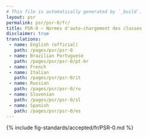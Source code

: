 ```yaml
---
# This file is automatically generated by `_build`.
layout: psr
permalink: psr/psr-0/fr/
title: PSR-0 — Normes d'auto-chargement des classes
disclaimer: true
translations:
 - name: English (official)
   path: /pages/psr/psr-0
 - name: Brazilian Portuguese
   path: /pages/psr/psr-0/pt-br
 - name: French
 - name: Italian
   path: /pages/psr/psr-0/it
 - name: Russian
   path: /pages/psr/psr-0/ru
 - name: Slovenian
   path: /pages/psr/psr-0/sl
 - name: Spanish
   path: /pages/psr/psr-0/es
---
```

{% include fig-standards/accepted/fr/PSR-0.md %}
